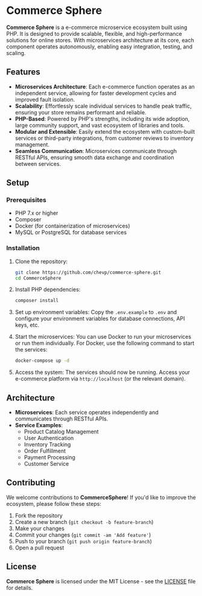 
# Commerce Sphere

**Commerce Sphere** is a e-commerce microservice ecosystem built using PHP. It is designed to provide scalable, flexible, and high-performance solutions for online stores. With microservices architecture at its core, each component operates autonomously, enabling easy integration, testing, and scaling.

## Features

- **Microservices Architecture**: Each e-commerce function operates as an independent service, allowing for faster development cycles and improved fault isolation.
- **Scalability**: Effortlessly scale individual services to handle peak traffic, ensuring your store remains performant and reliable.
- **PHP-Based**: Powered by PHP's strengths, including its wide adoption, large community support, and vast ecosystem of libraries and tools.
- **Modular and Extensible**: Easily extend the ecosystem with custom-built services or third-party integrations, from customer reviews to inventory management.
- **Seamless Communication**: Microservices communicate through RESTful APIs, ensuring smooth data exchange and coordination between services.

## Setup

### Prerequisites

- PHP 7.x or higher
- Composer
- Docker (for containerization of microservices)
- MySQL or PostgreSQL for database services

### Installation

1. Clone the repository:
   ```bash
   git clone https://github.com/chevp/commerce-sphere.git
   cd CommerceSphere
   ```

2. Install PHP dependencies:
   ```bash
   composer install
   ```

3. Set up environment variables:
   Copy the `.env.example` to `.env` and configure your environment variables for database connections, API keys, etc.

4. Start the microservices:
   You can use Docker to run your microservices or run them individually.
   For Docker, use the following command to start the services:
   ```bash
   docker-compose up -d
   ```

5. Access the system:
   The services should now be running. Access your e-commerce platform via `http://localhost` (or the relevant domain).

## Architecture

- **Microservices**: Each service operates independently and communicates through RESTful APIs.
- **Service Examples**:
  - Product Catalog Management
  - User Authentication
  - Inventory Tracking
  - Order Fulfillment
  - Payment Processing
  - Customer Service

## Contributing

We welcome contributions to **CommerceSphere**! If you'd like to improve the ecosystem, please follow these steps:

1. Fork the repository
2. Create a new branch (`git checkout -b feature-branch`)
3. Make your changes
4. Commit your changes (`git commit -am 'Add feature'`)
5. Push to your branch (`git push origin feature-branch`)
6. Open a pull request

## License

**Commerce Sphere** is licensed under the MIT License - see the [LICENSE](LICENSE) file for details.
